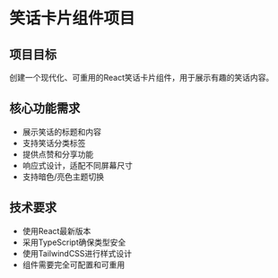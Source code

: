 # 笑话卡片组件项目

## 项目目标
创建一个现代化、可重用的React笑话卡片组件，用于展示有趣的笑话内容。

## 核心功能需求
- 展示笑话的标题和内容
- 支持笑话分类标签
- 提供点赞和分享功能
- 响应式设计，适配不同屏幕尺寸
- 支持暗色/亮色主题切换

## 技术要求
- 使用React最新版本
- 采用TypeScript确保类型安全
- 使用TailwindCSS进行样式设计
- 组件需要完全可配置和可重用 